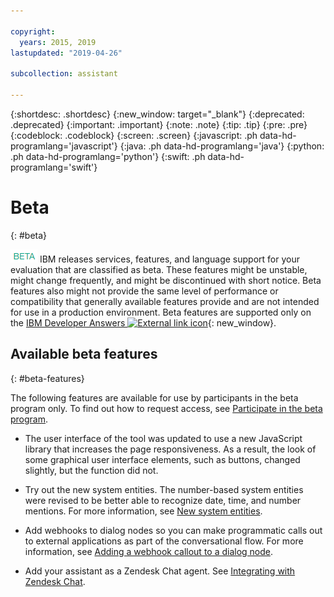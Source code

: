 ```yaml
---

copyright:
  years: 2015, 2019
lastupdated: "2019-04-26"

subcollection: assistant

---
```


{:shortdesc: .shortdesc}
{:new_window: target="_blank"}
{:deprecated: .deprecated}
{:important: .important}
{:note: .note}
{:tip: .tip}
{:pre: .pre}
{:codeblock: .codeblock}
{:screen: .screen}
{:javascript: .ph data-hd-programlang='javascript'}
{:java: .ph data-hd-programlang='java'}
{:python: .ph data-hd-programlang='python'}
{:swift: .ph data-hd-programlang='swift'}

# Beta
{: #beta}

![Beta](images/beta.png) IBM releases services, features, and language support for your evaluation that are classified as beta. These features might be unstable, might change frequently, and might be discontinued with short notice. Beta features also might not provide the same level of performance or compatibility that generally available features provide and are not intended for use in a production environment. Beta features are supported only on the [IBM Developer Answers ![External link icon](../../icons/launch-glyph.svg "External link icon")](https://developer.ibm.com/answers/topics/watson-assistant/){: new_window}.

## Available beta features
{: #beta-features}

The following features are available for use by participants in the beta program only. To find out how to request access, see [Participate in the beta program](/docs/services/assistant?topic=assistant-feedback#feedback-beta).

- The user interface of the tool was updated to use a new JavaScript library that increases the page responsiveness. As a result, the look of some graphical user interface elements, such as buttons, changed slightly, but the function did not.

- Try out the new system entities. The number-based system entities were revised to be better able to recognize date, time, and number mentions. For more information, see [New system entities](/docs/services/assistant?topic=assistant-new-system-entities).

- Add webhooks to dialog nodes so you can make programmatic calls out to external applications as part of the conversational flow. For more information, see [Adding a webhook callout to a dialog node](/docs/services/assistant?topic=assistant-dialog-webhooks).

- Add your assistant as a Zendesk Chat agent. See [Integrating with Zendesk Chat](/docs/services/assistant?topic=assistant-deploy-zendesk).
